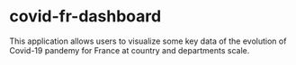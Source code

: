 # covid-fr-dashboard
This application allows users to visualize some key data of the evolution of Covid-19 pandemy for France at country and departments scale.